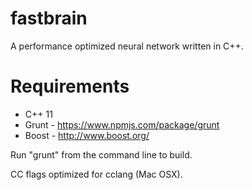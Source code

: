 # fastbrain


A performance optimized neural network written in C++.


# Requirements

* C++ 11
* Grunt - https://www.npmjs.com/package/grunt
* Boost - http://www.boost.org/

Run "grunt" from the command line to build.

CC flags optimized for cclang (Mac OSX).


